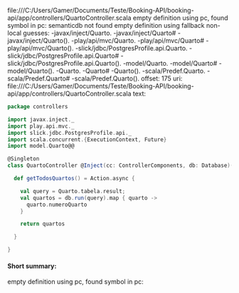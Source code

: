 file:///C:/Users/Gamer/Documents/Teste/Booking-API/booking-api/app/controllers/QuartoController.scala
empty definition using pc, found symbol in pc: 
semanticdb not found
empty definition using fallback
non-local guesses:
	 -javax/inject/Quarto.
	 -javax/inject/Quarto#
	 -javax/inject/Quarto().
	 -play/api/mvc/Quarto.
	 -play/api/mvc/Quarto#
	 -play/api/mvc/Quarto().
	 -slick/jdbc/PostgresProfile.api.Quarto.
	 -slick/jdbc/PostgresProfile.api.Quarto#
	 -slick/jdbc/PostgresProfile.api.Quarto().
	 -model/Quarto.
	 -model/Quarto#
	 -model/Quarto().
	 -Quarto.
	 -Quarto#
	 -Quarto().
	 -scala/Predef.Quarto.
	 -scala/Predef.Quarto#
	 -scala/Predef.Quarto().
offset: 175
uri: file:///C:/Users/Gamer/Documents/Teste/Booking-API/booking-api/app/controllers/QuartoController.scala
text:
```scala
package controllers

import javax.inject._
import play.api.mvc._
import slick.jdbc.PostgresProfile.api._
import scala.concurrent.{ExecutionContext, Future}
import model.Quarto@@

@Singleton
class QuartoController @Inject(cc: ControllerComponents, db: Database)(implicit ec: ExecutionContext) extends BaseController(cc) {

  def getTodosQuartos() = Action.async {

    val query = Quarto.tabela.result;
    val quartos = db.run(query).map { quarto -> 
      quarto.numeroQuarto
    }

    return quartos

  }

}

```


#### Short summary: 

empty definition using pc, found symbol in pc: 